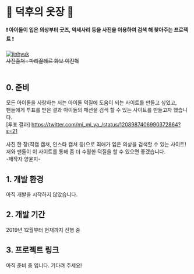 
# 👕 덕후의 옷장 👕
#### ❗️ 아이돌이 입은 의상부터 굿즈, 악세사리 등을 사진을 이용하여 검색 해 찾아주는 프로젝트 ❗️

[![jinhyuk](https://image.chosun.com/sitedata/image/201908/22/2019082200890_3.jpg "이진혁 i like that 뮤비로 넘어갑니다. ")](https://youtu.be/vTuaZvTKp6g)<br />
~~사진출처 : 마리끌레르 화보 이진혁~~
<br /><br />

## 0. 준비
모든 아이돌을 사랑하는 저는 아이돌 덕질에 도움이 되는 사이트를 만들고 싶었고, <br />
팬들에게 투표를 받은 결과 아이돌의 패션을 검색 할 수 있는 사이트를 만들고자 했습니다. <br />
[투표 결과] https://twitter.com/mi_mi_ya_/status/1208987406990372864?s=21 <br /><br />
사진 한 장(직캠 캡쳐, 인스타 캡쳐 등)으로 최애가 입은 의상을 검색할 수 있는 사이트! <br />
저와 팬들이 이 사이트를 통해 좀 더 수월한 덕질을 할 수 있으면 좋겠습니다. <br />
-제작자 양윤지-

## 1. 개발 환경
아직 개발을 시작하지 않았습니다.

## 2. 개발 기간
2019년 12월부터 현재까지 진행 중

## 3. 프로젝트 링크
아직 준비 중 입니다. 기다려 주세요! 
